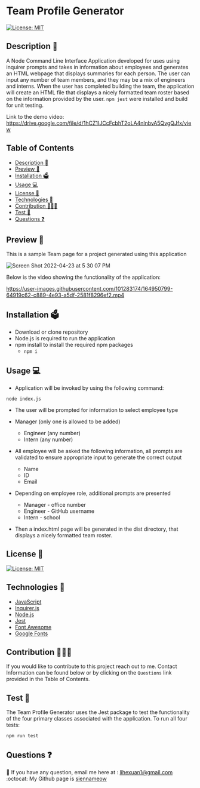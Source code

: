 # Team Profile Generator
[![License: MIT](https://img.shields.io/badge/License-MIT-yellow.svg)](https://github.com/siennameow/team-profile-generator/blob/main/LICENSE)

## Description 📝 


A Node Command Line Interface Application developed for uses using inquirer prompts and takes in information about employees and generates an HTML webpage that displays summaries for each person. The user can input any number of team members, and they may be a mix of engineers and interns. When the user has completed building the team, the application will create an HTML file that displays a nicely formatted team roster based on the information provided by the user. `npm jest` were installed and build for unit testing. 

Link to the demo video: https://drive.google.com/file/d/1hCZ1IJCcFcbhT2oLA4nlnbvA5QvgQJfx/view

## Table of Contents
- [Description 📝](#description-)
- [Preview 👀](#preview-)
- [Installation 🗳](#installation-)
- [Usage 💻](#usage-)
- [License 🚀](#license-)
- [Technologies 🔧](#technologies-)
- [Contribution 👩🏻‍💻](#contribution-)
- [Test 🧩](#test-)
- [Questions ❓](#questions-)

## Preview 👀 

This is a sample Team page for a project generated using this application

![Screen Shot 2022-04-23 at 5 30 07 PM](https://user-images.githubusercontent.com/101283174/164950802-79310d69-3828-43b2-b77f-d885a2443a47.png)

Below is the video showing the functionality of the application:

https://user-images.githubusercontent.com/101283174/164950799-64919c62-c889-4e93-a5df-2581f8296ef2.mp4


## Installation 🗳 

- Download or clone repository
- Node.js is required to run the application
- npm install to install the required npm packages
    - ` npm i `

## Usage 💻 

- Application will be invoked by using the following command:

`node index.js`

- The user will be prompted for information to select employee type

- Manager (only one is allowed to be added)

    - Engineer (any number)
    - Intern (any number)
- All employee will be asked the following information, all prompts are validated to ensure appropriate input to generate the correct output

    - Name
    - ID
    - Email
- Depending on employee role, additional prompts are presented

    - Manager - office number
    - Engineer - GitHub username
    - Intern - school
- Then a index.html page will be generated in the dist directory, that displays a nicely formatted team roster.

## License 🚀
[![License: MIT](https://img.shields.io/badge/License-MIT-yellow.svg)](https://github.com/siennameow/team-profile-generator/blob/main/LICENSE)

## Technologies 🔧
* [JavaScript](https://developer.mozilla.org/en-US/docs/Web/JavaScript)
* [Inquirer.js](https://www.npmjs.com/package/inquirer)
* [Node.js](https://nodejs.org/en/)
* [Jest](https://www.npmjs.com/package/jest)
* [Font Awesome](https://fontawesome.com/)
* [Google Fonts](https://fonts.google.com//)

## Contribution 👩🏻‍💻 
If you would like to contribute to this project reach out to me. Contact Information can be found below or by clicking on the `Questions` link provided in the Table of Contents.

## Test 🧩
The Team Profile Generator uses the Jest package to test the functionality of the four primary classes associated with the application. To run all four tests:

`npm run test`

## Questions ❓

📩 If you have any question, email me here at : lihexuan1@gmail.com<br/>
:octocat: My Github page is [siennameow](https://github.com/siennameow)

 


